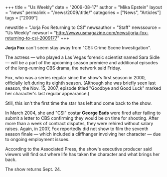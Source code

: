 +++
title = "Us Weekly"
date = "2009-08-17"
author = "Mika Epstein"
layout = "news"
permalink = "/news/2009/:title/"
categories = ["News", "Articles"]
tags = ["2009"]

newstitle = "Jorja Fox Returning to CSI"
newsauthor = "Staff"
newssource = "Us Weekly"
newsurl = "http://www.usmagazine.com/news/jorja-fox-returning-to-csi-2009177"
+++

**Jorja Fox** can't seem stay away from "CSI: Crime Scene Investigation".

The actress &#8212; who played a Las Vegas forensic scientist named Sara Sidle &#8212; will be a part of the upcoming season premiere and additional episodes of the long-running CBS drama, the network said Friday.

Fox, who was a series regular since the show's first season in 2000, officially left during its eighth season. (Although she was briefly seen last season, the Nov. 15, 2007, episode titled "Goodbye and Good Luck" marked her character's last regular appearance.)

Still, this isn't the first time the star has left and come back to the show.

In March 2004, she and "CSI" costar **George Eads** were fired after failing to submit a letter to CBS confirming they would be on time for shooting. After more than a week of contract disputes, they were rehired without salary raises. Again, in 2007, Fox reportedly did not show to film the seventh season finale &#8212; which included a cliffhanger involving her character &#8212; due to ongoing employment issues. 

According to the Associated Press, the show's executive producer said viewers will find out where life has taken the character and what brings her back.

The show returns Sept. 24.  
